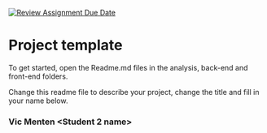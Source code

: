 [![Review Assignment Due Date](https://classroom.github.com/assets/deadline-readme-button-24ddc0f5d75046c5622901739e7c5dd533143b0c8e959d652212380cedb1ea36.svg)](https://classroom.github.com/a/pdQz8rYq)

# Project template

To get started, open the Readme.md files in the analysis, back-end and front-end folders.

Change this readme file to describe your project, change the title and fill in your name below.

### Vic Menten \<Student 2 name\>
